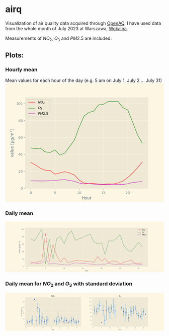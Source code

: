 # airq
Visualization of air quality data acquired through [OpenAQ](https://openaq.org/). 
I have used data from the whole month of July 2023 at Warszawa, [Wokalna](https://explore.openaq.org/locations/6386).

Measurements of $NO_2$, $O_3$ and $PM2.5$ are included.

## Plots:
### Hourly mean 
Mean values for each hour of the day (e.g. 5 am on July 1, July 2 ... July 31)
![alt text](https://github.com/korpog/airq/blob/main/img/hourly_mean.png "Hourly Mean")

### Daily mean 
![alt text](https://github.com/korpog/airq/blob/main/img/daily_mean.png "Daily Mean")

### Daily mean for $NO_2$ and $O_3$ with standard deviation 
![alt text](https://github.com/korpog/airq/blob/main/img/daily_mean_std.png "Daily Mean + STD")

